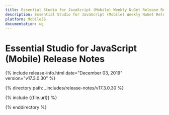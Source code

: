 ```yaml
---
title: Essential Studio for JavaScript (Mobile) Weekly NuGet Release Release Notes  
description: Essential Studio for JavaScript (Mobile) Weekly NuGet Release Release Notes  
platform: MobileJS
documentation: ug
---
```


# Essential Studio for JavaScript (Mobile)  Release Notes  

{% include release-info.html date="December 03, 2019"  version="v17.3.0.30" %} 


{% directory path: _includes/release-notes/v17.3.0.30 %}

{% include {{file.url}} %}

{% enddirectory %}